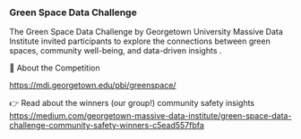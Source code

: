 ### Green Space Data Challenge

The Green Space Data Challenge by Georgetown University Massive Data Institute invited participants to explore the connections between green spaces, community well-being, and data-driven insights .

🔗 About the Competition 

https://mdi.georgetown.edu/pbi/greenspace/

👉 Read about the winners (our group!) community safety insights
https://medium.com/georgetown-massive-data-institute/green-space-data-challenge-community-safety-winners-c5ead557fbfa

